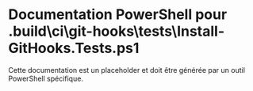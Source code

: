 # Documentation PowerShell pour .build\ci\git-hooks\tests\Install-GitHooks.Tests.ps1

Cette documentation est un placeholder et doit être générée par un outil PowerShell spécifique.

